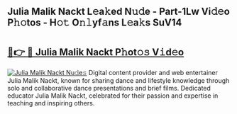 ## Julia Malik Nackt L𝚎a𝚔ed N𝚞𝚍e - Part-1Lw Vi𝚍𝚎o P𝚑𝚘tos - H𝚘𝚝 O𝚗𝚕yf𝚊ns L𝚎a𝚔s SuV14

# <h2><a href="http://kf8o9lm.oniu.top/?m=Julia+Malik+Nackt">🔗👉 🔴 Julia Malik Nackt P𝚑ot𝚘𝚜 V𝚒d𝚎o</a></h2>

[![Julia Malik Nackt Nu𝚍e𝚜](https://i.imgur.com/0qMVB7G.gif)](http://kf8o9lm.oniu.top/?m=Julia+Malik+Nackt)
Digital content provider and web entertainer Julia Malik Nackt, known for sharing dance and lifestyle knowledge through solo and collaborative dance presentations and brief films. Dedicated educator Julia Malik Nackt, celebrated for their passion and expertise in teaching and inspiring others.  
